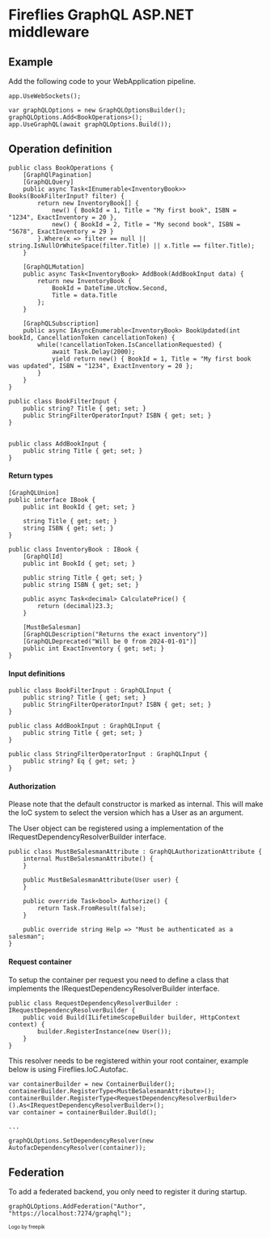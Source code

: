﻿# Fireflies GraphQL ASP.NET middleware

## Example
Add the following code to your WebApplication pipeline.
```
app.UseWebSockets();

var graphQLOptions = new GraphQLOptionsBuilder();
graphQLOptions.Add<BookOperations>();
app.UseGraphQL(await graphQLOptions.Build());
```

## Operation definition
```
public class BookOperations {
    [GraphQlPagination]
    [GraphQLQuery]
    public async Task<IEnumerable<InventoryBook>> Books(BookFilterInput? filter) {
        return new InventoryBook[] {
            new() { BookId = 1, Title = "My first book", ISBN = "1234", ExactInventory = 20 },
            new() { BookId = 2, Title = "My second book", ISBN = "5678", ExactInventory = 29 }
        }.Where(x => filter == null || string.IsNullOrWhiteSpace(filter.Title) || x.Title == filter.Title);
    }

    [GraphQLMutation]
    public async Task<InventoryBook> AddBook(AddBookInput data) {
        return new InventoryBook {
            BookId = DateTime.UtcNow.Second,
            Title = data.Title
        };
    }

    [GraphQLSubscription]
    public async IAsyncEnumerable<InventoryBook> BookUpdated(int bookId, CancellationToken cancellationToken) {
        while(!cancellationToken.IsCancellationRequested) {
            await Task.Delay(2000);
            yield return new() { BookId = 1, Title = "My first book was updated", ISBN = "1234", ExactInventory = 20 };
        }
    }
}

public class BookFilterInput {
    public string? Title { get; set; }
    public StringFilterOperatorInput? ISBN { get; set; }
}


public class AddBookInput {
    public string Title { get; set; }
}

```

#### Return types
```
[GraphQLUnion]
public interface IBook {
    public int BookId { get; set; }

    string Title { get; set; }
    string ISBN { get; set; }
}

public class InventoryBook : IBook {
    [GraphQlId]
    public int BookId { get; set; }

    public string Title { get; set; }
    public string ISBN { get; set; }

    public async Task<decimal> CalculatePrice() {
        return (decimal)23.3;
    }

    [MustBeSalesman]
    [GraphQLDescription("Returns the exact inventory")]
    [GraphQLDeprecated("Will be 0 from 2024-01-01")]
    public int ExactInventory { get; set; }
}
```

#### Input definitions
```
public class BookFilterInput : GraphQLInput {
    public string? Title { get; set; }
    public StringFilterOperatorInput? ISBN { get; set; }
}

public class AddBookInput : GraphQLInput {
    public string Title { get; set; }
}

public class StringFilterOperatorInput : GraphQLInput {
    public string? Eq { get; set; }
}
```

#### Authorization
Please note that the default constructor is marked as internal. This will make the IoC system to select the version which has a User as an argument.

The User object can be registered using a implementation of the IRequestDependencyResolverBuilder interface.

```
public class MustBeSalesmanAttribute : GraphQLAuthorizationAttribute {
    internal MustBeSalesmanAttribute() {
    }

    public MustBeSalesmanAttribute(User user) {
    }

    public override Task<bool> Authorize() {
        return Task.FromResult(false);
    }

    public override string Help => "Must be authenticated as a salesman";
}
```

#### Request container
To setup the container per request you need to define a class that implements the IRequestDependencyResolverBuilder interface.

```
public class RequestDependencyResolverBuilder : IRequestDependencyResolverBuilder {
    public void Build(ILifetimeScopeBuilder builder, HttpContext context) {
        builder.RegisterInstance(new User());
    }
}
```

This resolver needs to be registered within your root container, example below is using Fireflies.IoC.Autofac.

```
var containerBuilder = new ContainerBuilder();
containerBuilder.RegisterType<MustBeSalesmanAttribute>();
containerBuilder.RegisterType<RequestDependencyResolverBuilder>().As<IRequestDependencyResolverBuilder>();
var container = containerBuilder.Build();

...

graphQLOptions.SetDependencyResolver(new AutofacDependencyResolver(container));
```

## Federation
To add a federated backend, you only need to register it during startup.

```
graphQLOptions.AddFederation("Author", "https://localhost:7274/graphql");
```

<sup><sup>Logo by freepik</sup></sup>